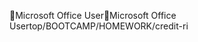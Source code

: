Microsoft Office User                                 M i c r o s o f t   O f f i c e   U s e r   t o p / B O O T C A M P / H O M E W O R K / c r e d i t - r i 